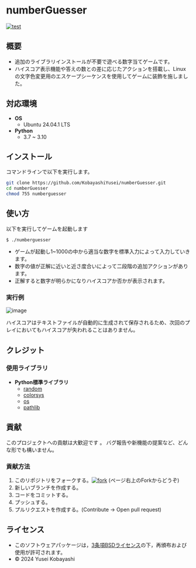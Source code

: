 # numberGuesser
[![test](https://github.com/KobayashiYusei/numberGuesser/actions/workflows/test.yml/badge.svg)](https://github.com/KobayashiYusei/numberGuesser/actions/workflows/test.yml)
## 概要
- 追加のライブラリインストールが不要で遊べる数字当てゲームです。
- ハイスコア表示機能や答えの数との差に応じたアクションを搭載し、Linuxの文字色変更用のエスケープシーケンスを使用してゲームに装飾を施しました。

## 対応環境
- **OS**
    - Ubuntu 24.04.1 LTS
- **Python**
    - 3.7 ~ 3.10

## インストール
コマンドラインで以下を実行します。
```bash
git clone https://github.com/KobayashiYusei/numberGuesser.git
cd numberGuesser
chmod 755 numberguesser
```

## 使い方
以下を実行してゲームを起動します
```
$ ./numberguesser
```
- ゲームが起動し1~1000の中から適当な数字を標準入力によって入力していきます。
- 数字の値が正解に近いと近さ度合いによって二段階の追加アクションがあります。
- 正解すると数字が明らかになりハイスコアか否かが表示されます。

### 実行例

![image](https://github.com/user-attachments/assets/76d676b7-8ce1-4cdf-8bed-5f282d538db8)

ハイスコアはテキストファイルが自動的に生成されて保存されるため、次回のプレイにおいてもハイスコアが失われることはありません。
## クレジット
### 使用ライブラリ
- **Python標準ライブラリ**
    - [random](https://github.com/python/cpython/blob/3.9/Lib/random.py) 
    - [colorsys](https://github.com/python/cpython/blob/main/Lib/colorsys.py)
    - [os](https://github.com/python/cpython/blob/main/Lib/os.py)
    - [pathlib](https://github.com/python/cpython/tree/3.13/Lib/pathlib/)

## 貢献
このプロジェクトへの貢献は大歓迎です 。 
バグ報告や新機能の提案など、どんな形でも構いません。
### 貢献方法
1. このリポジトリをフォークする。[![fork]()]()
(ページ右上のForkからどうぞ)
2. 新しいブランチを作成する。
3. コードをコミットする。
4. プッシュする。
5. プルリクエストを作成する。(Contribute → Open pull request)
　
## ライセンス
- このソフトウェアパッケージは，[3条項BSDライセンス](LICENSE)の下，再頒布および使用が許可されます。
- © 2024 Yusei Kobayashi
